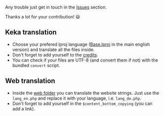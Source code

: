 Any trouble just get in touch in the [Issues](https://github.com/aonez/Keka/issues) section.

Thanks a lot for your contribution! 😃

## Keka translation

- Choose your prefered lproj language ([Base.lproj](Base.lproj) in the main english version) and translate all the files inside.
- Don't forget to add yourself to the [credits](Common/Translators.html).
- You can check if your files are UTF-8 (and convert them if not) with the bundled `convert` script.

## Web translation

- Inside the [web folder](Web) you can translate the website strings. Just use the `lang_en.php` and replace it with your language, i.e. `lang_de.php`.
- Don't forget to add yourself in the `$content_bottom_copying` (you can add a link).
